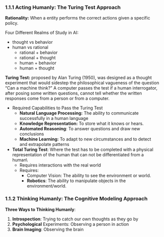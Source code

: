 
### 1.1.1 Acting Humanly: The Turing Test Approach
**Rationality:** When a entity performs the correct actions given a specific policy.

Four Different Realms of Study in AI:
* thought vs behavior
* human vs rational
	* rational + behavior
	* rational + thought
	* human + behavior
	* human + thought


**Turing Test:** proposed by Alan Turing (1950), was designed as a thought experiment that would sidestep the philosophical vagueness of the question “Can a machine think?” A computer passes the test if a human interrogator, after posing some written questions, cannot tell whether the written responses come from a person or from a computer.
* Required Capabilities to Pass the Turing Test
	* **Natural Language Processing:** The ability to communicate successfully in a human language
	* **Knowledge Representation:** To store what it knows or hears.
	* **Automated Reasoning**: To answer questions and draw new conclusions
	* **Machine Learning:** To adapt to new circumstances and to detect and extrapolate patterns
* **Total Turing Test**: Where the test has to be completed with a physical representation of the human that can not be differentiated from a human\
	* Requires interactions with the real world
	* Requires:
		* Computer Vision: The ability to see the environment or world.
		* **Robotics**: The ability to manipulate objects in the environment/world.

### 1.1.2 Thinking Humanly: The Cognitive Modeling Approach

**Three Ways to Thinking Humanly**:
1. **Introspection**: Trying to catch our own thoughts as they go by
2. **Psychological** Experiments: Observing a person in action
3. **Brain Imaging**: Observing the brain